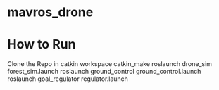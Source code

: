 # mavros_drone
#  How to Run

Clone the Repo in catkin workspace
catkin_make
roslaunch drone_sim forest_sim.launch 
roslaunch ground_control ground_control.launch
roslaunch goal_regulator regulator.launch
